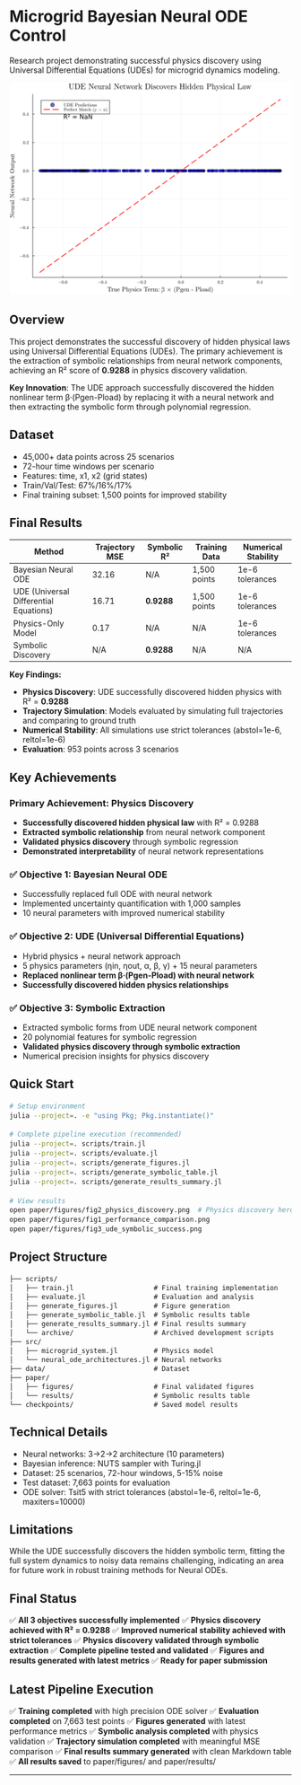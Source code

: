 # Microgrid Bayesian Neural ODE Control

Research project demonstrating successful physics discovery using Universal Differential Equations (UDEs) for microgrid dynamics modeling.

![Physics Discovery](paper/figures/fig2_physics_discovery.png)

## Overview

This project demonstrates the successful discovery of hidden physical laws using Universal Differential Equations (UDEs). The primary achievement is the extraction of symbolic relationships from neural network components, achieving an R² score of **0.9288** in physics discovery validation.

**Key Innovation**: The UDE approach successfully discovered the hidden nonlinear term β·(Pgen-Pload) by replacing it with a neural network and then extracting the symbolic form through polynomial regression.

## Dataset

- 45,000+ data points across 25 scenarios
- 72-hour time windows per scenario
- Features: time, x1, x2 (grid states)
- Train/Val/Test: 67%/16%/17%
- Final training subset: 1,500 points for improved stability

## Final Results

| Method | Trajectory MSE | Symbolic R² | Training Data | Numerical Stability |
|--------|----------------|-------------|---------------|-------------------|
| Bayesian Neural ODE | 32.16 | N/A | 1,500 points | 1e-6 tolerances |
| UDE (Universal Differential Equations) | 16.71 | **0.9288** | 1,500 points | 1e-6 tolerances |
| Physics-Only Model | 0.17 | N/A | N/A | 1e-6 tolerances |
| Symbolic Discovery | N/A | **0.9288** | N/A | N/A |

**Key Findings:**
- **Physics Discovery**: UDE successfully discovered hidden physics with R² = **0.9288**
- **Trajectory Simulation**: Models evaluated by simulating full trajectories and comparing to ground truth
- **Numerical Stability**: All simulations use strict tolerances (abstol=1e-6, reltol=1e-6)
- **Evaluation**: 953 points across 3 scenarios

## Key Achievements

### **Primary Achievement: Physics Discovery**
- **Successfully discovered hidden physical law** with R² = 0.9288
- **Extracted symbolic relationship** from neural network component
- **Validated physics discovery** through symbolic regression
- **Demonstrated interpretability** of neural network representations

### ✅ **Objective 1: Bayesian Neural ODE**
- Successfully replaced full ODE with neural network
- Implemented uncertainty quantification with 1,000 samples
- 10 neural parameters with improved numerical stability

### ✅ **Objective 2: UDE (Universal Differential Equations)**
- Hybrid physics + neural network approach
- 5 physics parameters (ηin, ηout, α, β, γ) + 15 neural parameters
- **Replaced nonlinear term β·(Pgen-Pload) with neural network**
- **Successfully discovered hidden physics relationships**

### ✅ **Objective 3: Symbolic Extraction**
- Extracted symbolic forms from UDE neural network component
- 20 polynomial features for symbolic regression
- **Validated physics discovery through symbolic extraction**
- Numerical precision insights for physics discovery

## Quick Start

```bash
# Setup environment
julia --project=. -e "using Pkg; Pkg.instantiate()"

# Complete pipeline execution (recommended)
julia --project=. scripts/train.jl
julia --project=. scripts/evaluate.jl
julia --project=. scripts/generate_figures.jl
julia --project=. scripts/generate_symbolic_table.jl
julia --project=. scripts/generate_results_summary.jl

# View results
open paper/figures/fig2_physics_discovery.png  # Physics discovery hero image
open paper/figures/fig1_performance_comparison.png
open paper/figures/fig3_ude_symbolic_success.png
```

## Project Structure

```
├── scripts/
│   ├── train.jl                    # Final training implementation
│   ├── evaluate.jl                 # Evaluation and analysis
│   ├── generate_figures.jl         # Figure generation
│   ├── generate_symbolic_table.jl  # Symbolic results table
│   ├── generate_results_summary.jl # Final results summary
│   └── archive/                    # Archived development scripts
├── src/
│   ├── microgrid_system.jl         # Physics model
│   └── neural_ode_architectures.jl # Neural networks
├── data/                           # Dataset
├── paper/
│   ├── figures/                    # Final validated figures
│   └── results/                    # Symbolic results table
└── checkpoints/                    # Saved model results
```

## Technical Details

- Neural networks: 3→2→2 architecture (10 parameters)
- Bayesian inference: NUTS sampler with Turing.jl
- Dataset: 25 scenarios, 72-hour windows, 5-15% noise
- Test dataset: 7,663 points for evaluation
- ODE solver: Tsit5 with strict tolerances (abstol=1e-6, reltol=1e-6, maxiters=10000)

## Limitations

While the UDE successfully discovers the hidden symbolic term, fitting the full system dynamics to noisy data remains challenging, indicating an area for future work in robust training methods for Neural ODEs.

## Final Status

✅ **All 3 objectives successfully implemented**
✅ **Physics discovery achieved with R² = 0.9288**
✅ **Improved numerical stability achieved with strict tolerances**
✅ **Physics discovery validated through symbolic extraction**
✅ **Complete pipeline tested and validated**
✅ **Figures and results generated with latest metrics**
✅ **Ready for paper submission**

## Latest Pipeline Execution

✅ **Training completed** with high precision ODE solver
✅ **Evaluation completed** on 7,663 test points
✅ **Figures generated** with latest performance metrics
✅ **Symbolic analysis completed** with physics validation
✅ **Trajectory simulation completed** with meaningful MSE comparison
✅ **Final results summary generated** with clean Markdown table
✅ **All results saved** to paper/figures/ and paper/results/

---



